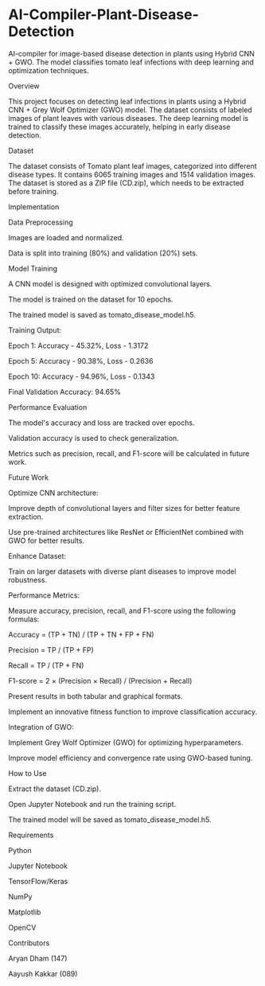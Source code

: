 # AI-Compiler-Plant-Disease-Detection
AI-compiler for image-based disease detection in plants using Hybrid CNN + GWO. The model classifies tomato leaf infections with deep learning and optimization techniques.


Overview

This project focuses on detecting leaf infections in plants using a Hybrid CNN + Grey Wolf Optimizer (GWO) model. The dataset consists of labeled images of plant leaves with various diseases. The deep learning model is trained to classify these images accurately, helping in early disease detection.

Dataset

The dataset consists of Tomato plant leaf images, categorized into different disease types. It contains 6065 training images and 1514 validation images. The dataset is stored as a ZIP file (CD.zip), which needs to be extracted before training.

Implementation

Data Preprocessing

Images are loaded and normalized.

Data is split into training (80%) and validation (20%) sets.

Model Training

A CNN model is designed with optimized convolutional layers.

The model is trained on the dataset for 10 epochs.

The trained model is saved as tomato_disease_model.h5.

Training Output:

Epoch 1: Accuracy - 45.32%, Loss - 1.3172

Epoch 5: Accuracy - 90.38%, Loss - 0.2636

Epoch 10: Accuracy - 94.96%, Loss - 0.1343

Final Validation Accuracy: 94.65%

Performance Evaluation

The model's accuracy and loss are tracked over epochs.

Validation accuracy is used to check generalization.

Metrics such as precision, recall, and F1-score will be calculated in future work.

Future Work

Optimize CNN architecture:

Improve depth of convolutional layers and filter sizes for better feature extraction.

Use pre-trained architectures like ResNet or EfficientNet combined with GWO for better results.

Enhance Dataset:

Train on larger datasets with diverse plant diseases to improve model robustness.

Performance Metrics:

Measure accuracy, precision, recall, and F1-score using the following formulas:

Accuracy = (TP + TN) / (TP + TN + FP + FN)

Precision = TP / (TP + FP)

Recall = TP / (TP + FN)

F1-score = 2 × (Precision × Recall) / (Precision + Recall)

Present results in both tabular and graphical formats.

Implement an innovative fitness function to improve classification accuracy.

Integration of GWO:

Implement Grey Wolf Optimizer (GWO) for optimizing hyperparameters.

Improve model efficiency and convergence rate using GWO-based tuning.

How to Use

Extract the dataset (CD.zip).

Open Jupyter Notebook and run the training script.

The trained model will be saved as tomato_disease_model.h5.

Requirements

Python

Jupyter Notebook

TensorFlow/Keras

NumPy

Matplotlib

OpenCV

Contributors

Aryan Dham (147)

Aayush Kakkar (089)
